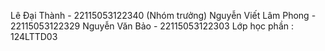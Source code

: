 Lê Đại Thành - 22115053122340 (Nhóm trưởng)
Nguyễn Viết Lâm Phong - 22115053122329
Nguyễn Văn Bảo - 22115053122303
Lớp học phần : 124LTTD03
